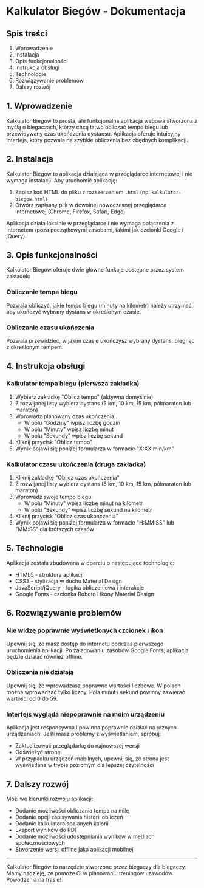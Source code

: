 # Kalkulator Biegów - Dokumentacja

## Spis treści
1. Wprowadzenie
2. Instalacja
3. Opis funkcjonalności
4. Instrukcja obsługi
5. Technologie
6. Rozwiązywanie problemów
7. Dalszy rozwój

## 1. Wprowadzenie

Kalkulator Biegów to prosta, ale funkcjonalna aplikacja webowa stworzona z myślą o biegaczach, którzy chcą łatwo obliczać tempo biegu lub przewidywany czas ukończenia dystansu. Aplikacja oferuje intuicyjny interfejs, który pozwala na szybkie obliczenia bez zbędnych komplikacji.

## 2. Instalacja

Kalkulator Biegów to aplikacja działająca w przeglądarce internetowej i nie wymaga instalacji. Aby uruchomić aplikację:

1. Zapisz kod HTML do pliku z rozszerzeniem `.html` (np. `kalkulator-biegow.html`)
2. Otwórz zapisany plik w dowolnej nowoczesnej przeglądarce internetowej (Chrome, Firefox, Safari, Edge)

Aplikacja działa lokalnie w przeglądarce i nie wymaga połączenia z internetem (poza początkowymi zasobami, takimi jak czcionki Google i jQuery).

## 3. Opis funkcjonalności

Kalkulator Biegów oferuje dwie główne funkcje dostępne przez system zakładek:

### Obliczanie tempa biegu
Pozwala obliczyć, jakie tempo biegu (minuty na kilometr) należy utrzymać, aby ukończyć wybrany dystans w określonym czasie.

### Obliczanie czasu ukończenia
Pozwala przewidzieć, w jakim czasie ukończysz wybrany dystans, biegnąc z określonym tempem.

## 4. Instrukcja obsługi

### Kalkulator tempa biegu (pierwsza zakładka)

1. Wybierz zakładkę "Oblicz tempo" (aktywna domyślnie)
2. Z rozwijanej listy wybierz dystans (5 km, 10 km, 15 km, półmaraton lub maraton)
3. Wprowadź planowany czas ukończenia:
    - W polu "Godziny" wpisz liczbę godzin
    - W polu "Minuty" wpisz liczbę minut
    - W polu "Sekundy" wpisz liczbę sekund
4. Kliknij przycisk "Oblicz tempo"
5. Wynik pojawi się poniżej formularza w formacie "X:XX min/km"

### Kalkulator czasu ukończenia (druga zakładka)

1. Kliknij zakładkę "Oblicz czas ukończenia"
2. Z rozwijanej listy wybierz dystans (5 km, 10 km, 15 km, półmaraton lub maraton)
3. Wprowadź swoje tempo biegu:
    - W polu "Minuty" wpisz liczbę minut na kilometr
    - W polu "Sekundy" wpisz liczbę sekund na kilometr
4. Kliknij przycisk "Oblicz czas ukończenia"
5. Wynik pojawi się poniżej formularza w formacie "H:MM:SS" lub "MM:SS" dla krótszych czasów

## 5. Technologie

Aplikacja została zbudowana w oparciu o następujące technologie:

- HTML5 - struktura aplikacji
- CSS3 - stylizacja w duchu Material Design
- JavaScript/jQuery - logika obliczeniowa i interakcje
- Google Fonts - czcionka Roboto i ikony Material Design

## 6. Rozwiązywanie problemów

### Nie widzę poprawnie wyświetlonych czcionek i ikon
Upewnij się, że masz dostęp do internetu podczas pierwszego uruchomienia aplikacji. Po załadowaniu zasobów Google Fonts, aplikacja będzie działać również offline.

### Obliczenia nie działają
Upewnij się, że wprowadzasz poprawne wartości liczbowe. W polach można wprowadzać tylko liczby. Pola minut i sekund powinny zawierać wartości od 0 do 59.

### Interfejs wygląda niepoprawnie na moim urządzeniu
Aplikacja jest responsywna i powinna poprawnie działać na różnych urządzeniach. Jeśli masz problemy z wyświetlaniem, spróbuj:
- Zaktualizować przeglądarkę do najnowszej wersji
- Odświeżyć stronę
- W przypadku urządzeń mobilnych, upewnij się, że strona jest wyświetlana w trybie poziomym dla lepszej czytelności

## 7. Dalszy rozwój

Możliwe kierunki rozwoju aplikacji:

- Dodanie możliwości obliczania tempa na milę
- Dodanie opcji zapisywania historii obliczeń
- Dodanie kalkulatora spalanych kalorii
- Eksport wyników do PDF
- Dodanie możliwości udostępniania wyników w mediach społecznościowych
- Stworzenie wersji offline jako aplikacji mobilnej

---

Kalkulator Biegów to narzędzie stworzone przez biegaczy dla biegaczy. Mamy nadzieję, że pomoże Ci w planowaniu treningów i zawodów. Powodzenia na trasie!